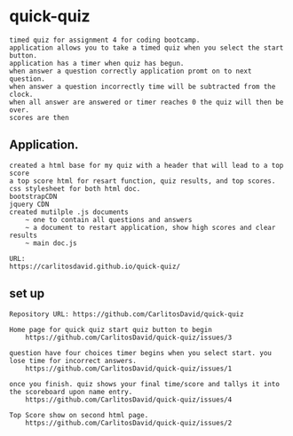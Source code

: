 # quick-quiz

    timed quiz for assignment 4 for coding bootcamp. 
    application allows you to take a timed quiz when you select the start button.
    application has a timer when quiz has begun. 
    when answer a question correctly application promt on to next question.
    when answer a question incorrectly time will be subtracted from the clock.
    when all answer are answered or timer reaches 0 the quiz will then be over. 
    scores are then 
    
## Application. 
    
    created a html base for my quiz with a header that will lead to a top score 
    a top score html for resart function, quiz results, and top scores. 
    css stylesheet for both html doc.
    bootstrapCDN
    jquery CDN
    created mutilple .js documents 
        ~ one to contain all questions and answers 
        ~ a document to restart application, show high scores and clear results
        ~ main doc.js 

    URL:
    https://carlitosdavid.github.io/quick-quiz/
    
## set up 

    Repository URL: https://github.com/CarlitosDavid/quick-quiz
    
    Home page for quick quiz start quiz button to begin
        https://github.com/CarlitosDavid/quick-quiz/issues/3
    
    question have four choices timer begins when you select start. you lose time for incorrect answers. 
        https://github.com/CarlitosDavid/quick-quiz/issues/1
    
    once you finish. quiz shows your final time/score and tallys it into the scoreboard upon name entry. 
        https://github.com/CarlitosDavid/quick-quiz/issues/4
    
    Top Score show on second html page. 
        https://github.com/CarlitosDavid/quick-quiz/issues/2
